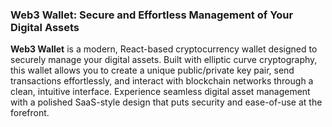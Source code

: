 
### **Web3 Wallet: Secure and Effortless Management of Your Digital Assets**

**Web3 Wallet** is a modern, React-based cryptocurrency wallet designed to securely manage your digital assets. Built with elliptic curve cryptography, this wallet allows you to create a unique public/private key pair, send transactions effortlessly, and interact with blockchain networks through a clean, intuitive interface. Experience seamless digital asset management with a polished SaaS-style design that puts security and ease-of-use at the forefront.

